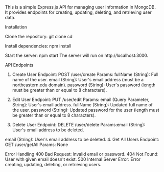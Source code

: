 This is a simple Express.js API for managing user information in MongoDB. It provides endpoints for creating, updating, deleting, and retrieving user data.

Installation

Clone the repository:
git clone <repository-url>
cd <repository-directory>

Install dependencies:
npm install

Start the server:
npm start
The server will run on http://localhost:3000.

API Endpoints
1. Create User
Endpoint: POST /user/create
Params:
fullName (String): Full name of the user.
email (String): User's email address (must be a northeastern.edu domain).
password (String): User's password (length must be greater than or equal to 8 characters).

2. Edit User
Endpoint: PUT /user/edit
Params:
email (Query Parameter, String): User's email address.
fullName (String): Updated full name of the user.
password (String): Updated password for the user (length must be greater than or equal to 8 characters).

3. Delete User
Endpoint: DELETE /user/delete
Params:email (String): User's email address to be deleted.

email (String): User's email address to be deleted.
4. Get All Users
Endpoint: GET /user/getAll
Params: None

Error Handling
400 Bad Request: Invalid email or password.
404 Not Found: User with given email doesn't exist.
500 Internal Server Error: Error creating, updating, deleting, or retrieving users.